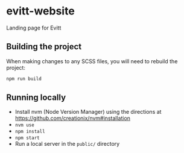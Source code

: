 # evitt-website
Landing page for Evitt

## Building the project
When making changes to any SCSS files, you will need to rebuild the project:
```bash
npm run build
```

## Running locally
- Install nvm (Node Version Manager) using the directions at https://github.com/creationix/nvm#installation
- `nvm use`
- `npm install`
- `npm start`
- Run a local server in the `public/` directory